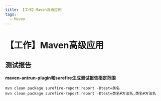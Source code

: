 ```yaml
---
title: 【工作】Maven高级应用
tags:
  - Maven
---
```

# 【工作】Maven高级应用
## 测试报告
**maven-antrun-plugin和surefire生成测试报告指定范围**
```shell
mvn clean package surefire-report:report -Dtest=类名
mvn clean package surefire-report:report -Dtest=类名#方法名,类名#方法名
```